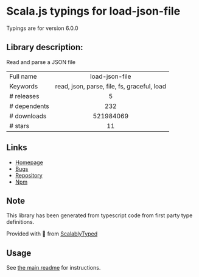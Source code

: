 
# Scala.js typings for load-json-file

Typings are for version 6.0.0

## Library description:
Read and parse a JSON file

|                    |                 |
| ------------------ | :-------------: |
| Full name          | load-json-file |
| Keywords           | read, json, parse, file, fs, graceful, load |
| # releases         | 5 |
| # dependents       | 232 |
| # downloads        | 521984069 |
| # stars            | 11 |

## Links
- [Homepage](https://github.com/sindresorhus/load-json-file#readme)
- [Bugs](https://github.com/sindresorhus/load-json-file/issues)
- [Repository](https://github.com/sindresorhus/load-json-file)
- [Npm](https://www.npmjs.com/package/load-json-file)
    


## Note
This library has been generated from typescript code from first party type definitions.

Provided with :purple_heart: from [ScalablyTyped](https://github.com/oyvindberg/ScalablyTyped)

## Usage
See [the main readme](../../readme.md) for instructions.


